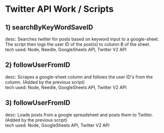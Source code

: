 # Twitter API Work / Scripts
## 1) searchByKeyWordSaveID
<p>
desc: Searches twitter for posts based on keyword input to a google-sheet. The script then logs the user ID of the post(s) to column B of the sheet.
<br>
tech used: Node, Needle, GoogleSheets API, Twitter V2 API
</p>

## 2) followUserFromID
<p>
desc: Scrapes a google-sheet column and follows the user ID's from the column. (Added by the previous script)
<br>
tech used: Node, Needle, GoogleSheets API, Twitter V2 API
</p>

## 3) followUserFromID
<p>
desc: Loads posts from a google spreadsheet and posts them to Twitter. (Added by the previous script)
<br>
tech used: Node, GoogleSheets API, Twitter V2 API
</p>